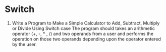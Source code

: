 # Switch

1) Write a Program to Make a Simple Calculator to Add, Subtract, Multiply or Divide Using Switch case The program should takes an arithmetic operator (+, -, * , /) and two operands from a user and performs the operation on those two operands depending upon the operator entered by the user. 
